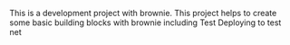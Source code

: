 This is a development project with brownie.
This project helps to create some basic building blocks with brownie including
    Test
    Deploying to test net
    